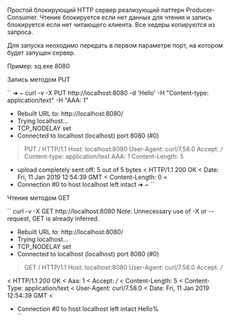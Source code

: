 Простой блокирующий HTTP сервер реализующий паттерн Producer-Consumer. 
Чтение блокируется если нет данных для чтения и запись блокируется если нет читающего клиента. Все хедеры копируются из запроса.

Для запуска неоходимо передать в первом параметре порт, на котором будет запущен сервер. 

Пример: sq.exe 8080

Запись методом PUT

``
➜  ~ curl -v -X PUT http://localhost:8080 -d 'Hello' -H "Content-type: application/text" -H "AAA: 1"
* Rebuilt URL to: http://localhost:8080/
*   Trying localhost...
* TCP_NODELAY set
* Connected to localhost (localhost) port 8080 (#0)
> PUT / HTTP/1.1
> Host: localhost:8080
> User-Agent: curl/7.58.0
> Accept: */*
> Content-type: application/text
> AAA: 1
> Content-Length: 5
> 
* upload completely sent off: 5 out of 5 bytes
< HTTP/1.1 200 OK
< Date: Fri, 11 Jan 2019 12:54:39 GMT
< Content-Length: 0
< 
* Connection #0 to host localhost left intact
➜  ~ 
``

Чтение методом GET

``
curl -v -X GET http://localhost:8080
Note: Unnecessary use of -X or --request, GET is already inferred.
* Rebuilt URL to: http://localhost:8080/
*   Trying localhost...
* TCP_NODELAY set
* Connected to localhost (localhost) port 8080 (#0)
> GET / HTTP/1.1
> Host: localhost:8080
> User-Agent: curl/7.58.0
> Accept: */*
> 
< HTTP/1.1 200 OK
< Aaa: 1
< Accept: */*
< Content-Length: 5
< Content-Type: application/text
< User-Agent: curl/7.58.0
< Date: Fri, 11 Jan 2019 12:54:39 GMT
< 
* Connection #0 to host localhost left intact
Hello%    
``